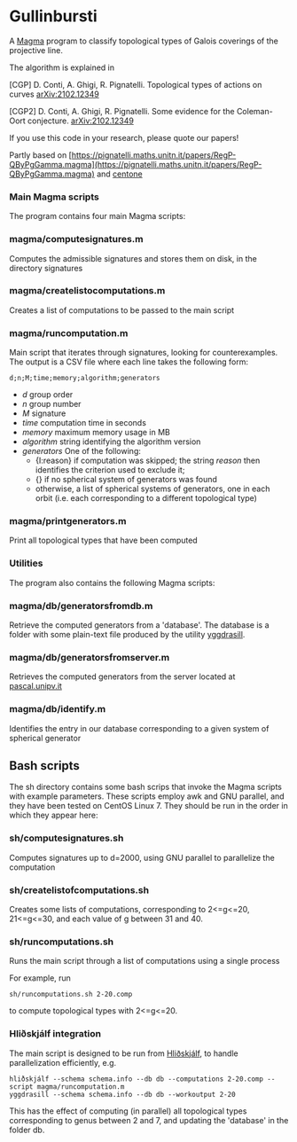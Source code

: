 # Gullinbursti

A [Magma](http://magma.maths.usyd.edu.au/magma/) program to classify topological types of Galois coverings of the projective line.
 
The algorithm is explained in

[CGP] D. Conti, A. Ghigi, R. Pignatelli. Topological types of actions on curves [arXiv:2102.12349](http://arxiv.org/abs/2102.12349)

[CGP2] D. Conti, A. Ghigi, R. Pignatelli. Some evidence for the Coleman-Oort conjecture. [arXiv:2102.12349](http://arxiv.org/abs/2102.12349)

If you use this code in your research, please quote our papers!

Partly based on [https://pignatelli.maths.unitn.it/papers/RegP-QByPgGamma.magma](https://pignatelli.maths.unitn.it/papers/RegP-QByPgGamma.magma) and [centone](https://github.com/diego-conti/centone)

### Main Magma scripts
The program contains four main Magma scripts:

### magma/computesignatures.m
Computes the admissible signatures and stores them on disk, in the directory signatures

### magma/createlistocomputations.m
Creates a list of computations to be passed to the main script

### magma/runcomputation.m
Main script that iterates through signatures, looking for counterexamples. The output is a CSV file where each line takes the following form:

	d;n;M;time;memory;algorithm;generators

* _d_ group order
* _n_ group number
* _M_ signature
* _time_ computation time in seconds
* _memory_ maximum memory usage in MB
* _algorithm_ string identifying the algorithm version
* _generators_ One of the following:
    * {I:reason} if computation was skipped; the string _reason_ then identifies the criterion used to exclude it;
    * {} if no spherical system of generators was found
    * otherwise, a list of spherical systems of generators, one in each orbit (i.e. each corresponding to a different topological type)

### magma/printgenerators.m
Print all topological types that have been computed

### Utilities
The program also contains the following Magma scripts:

### magma/db/generatorsfromdb.m
Retrieve the computed generators from a 'database'. The database is a folder with some plain-text file produced by the utility [yggdrasill](https://github.com/diego-conti/hlidskjalf).

### magma/db/generatorsfromserver.m
Retrieves the computed generators from the server located at [pascal.unipv.it](https://pascal.unipv.it:4200)

### magma/db/identify.m
Identifies the entry in our database corresponding to a given system of spherical generator

## Bash scripts
The sh directory contains some bash scrips that invoke the Magma scripts with example parameters. These scripts employ awk and GNU parallel, and they have been tested on CentOS Linux 7. They should be run in the order in which they appear here:

###	sh/computesignatures.sh
Computes signatures up to d=2000, using GNU parallel to parallelize the computation

### sh/createlistofcomputations.sh
Creates some lists of computations, corresponding to 2<=g<=20, 21<=g<=30, and each value of g between 31 and 40.

### sh/runcomputations.sh
Runs the main script through a list of computations using a single process

For example, run 

	sh/runcomputations.sh 2-20.comp 
	
to compute topological types with 2<=g<=20.

### Hliðskjálf integration

The main script is designed to be run from [Hliðskjálf](https://github.com/diego-conti/hlidskjalf), to handle parallelization efficiently, e.g.

	hliðskjálf --schema schema.info --db db --computations 2-20.comp --script magma/runcomputation.m 
	yggdrasill --schema schema.info --db db --workoutput 2-20
	
This has the effect of computing (in parallel) all topological types corresponding to genus between 2 and 7, and updating the 'database' in the folder db. 
